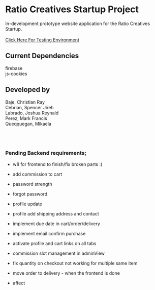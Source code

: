 # Ratio Creatives Startup Project
In-development prototype website application for the Ratio Creatives Startup.
<br><br>
<a href = "https://flymetothesun.github.io/Ratio-Creatives-Startup/">Click Here For Testing Environment<a>

## Current Dependencies
firebase <br>
js-cookies <br>

## Developed by
Baje, Christian Ray <br>
Cebrian, Spencer Jireh <br>
Labrado, Joshua Reynald <br>
Perez, Mark Francis <br>
Queqquegan, Mikaela <br>
<br>
<br>
<br>
### Pending Backend requirements;

- w8 for frontend to finish/fix broken parts :(

- add commission to cart
- password strength
- forgot password
- profile update

- profile add shipping address and contact
- implement due date in cart/order/delivery
- implement email confirm purchase

- activate profile and cart links on all tabs
- commission slot management in adminView

- fix quantity on checkout not working for multiple same item
- move order to delivery - when the frontend is done
- affect
